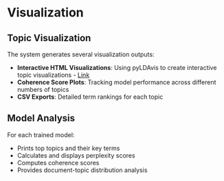 # Visualization

## Topic Visualization
The system generates several visualization outputs:
* **Interactive HTML Visualizations**: Using pyLDAvis to create interactive topic visualizations - [Link](https://topics.vishalvenkat.dev)
* **Coherence Score Plots**: Tracking model performance across different numbers of topics
* **CSV Exports**: Detailed term rankings for each topic

## Model Analysis
For each trained model:
* Prints top topics and their key terms
* Calculates and displays perplexity scores
* Computes coherence scores
* Provides document-topic distribution analysis